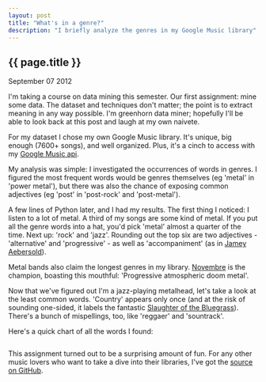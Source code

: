 ```yaml
---
layout: post
title: "What's in a genre?"
description: "I briefly analyze the genres in my Google Music library"
---
```


<script src="//ajax.googleapis.com/ajax/libs/jquery/1.8.1/jquery.min.js">
</script>

<script type="text/javascript" src="https://www.google.com/jsapi">
</script>

<script type="text/javascript">
$(document).ready(function(){
  google.load('visualization', '1.0', {
    'packages':['corechart'],
    'callback': drawOccurrenceChart
  });

  function drawOccurrenceChart(){
    $.getJSON('/data/occurrences.json', function(data) {
      data.unshift(['Word', 'Occurrences']);
      var table = google.visualization.arrayToDataTable(data);
      var options = { 
        title: 'Frequency of words in genres',
        backgroundColor: {fill:'transparent'}
      };

      var chart = new google.visualization.PieChart(document.getElementById('words_chart'));
      chart.draw(table, options);
    });
  }
});
</script>


{{ page.title }}
----------------

<p class="meta">September 07 2012</p>

I'm taking a course on data mining this semester. Our first assignment: mine some data. The dataset and techniques don't matter; the point is to extract meaning in any way possible. I'm greenhorn data miner; hopefully I'll be able to look back at this post and laugh at my own naivete.

For my dataset I chose my own Google Music library. It's unique, big enough (7600+ songs), and well organized. Plus, it's a cinch to access with my [Google Music api](https://github.com/simon-weber/Unofficial-Google-Music-API).

My analysis was simple: I investigated the occurrences of words in genres. I figured the most frequent words would be genres themselves (eg 'metal' in 'power metal'), but there was also the chance of exposing common adjectives (eg 'post' in 'post-rock' and 'post-metal').

A few lines of Python later, and I had my results. The first thing I noticed: I listen to a lot of metal. A third of my songs are some kind of metal. If you put all the genre words into a hat, you'd pick 'metal' almost a quarter of the time. Next up: 'rock' and 'jazz'. Rounding out the top six are two adjectives - 'alternative' and 'progressive' - as well as 'accompaniment' (as in [Jamey Aebersold](http://en.wikipedia.org/wiki/Jamey_Aebersold)).

Metal bands also claim the longest genres in my library. <a href="http://en.wikipedia.org/wiki/Novembre_(band)">Novembre</a> is the champion, boasting this mouthful: 'Progressive atmospheric doom metal'.

Now that we've figured out I'm a jazz-playing metalhead, let's take a look at the least common words. 'Country' appears only once (and at the risk of sounding one-sided, it labels the fantastic [Slaughter of the Bluegrass](http://en.wikipedia.org/wiki/Slaughter_of_the_bluegrass)). There's a bunch of mispellings, too, like 'reggaer' and 'sountrack'.

Here's a quick chart of all the words I found:

<div id="words_chart" class="eleven columns alpha"> </div>

This assignment turned out to be a surprising amount of fun. For any other music lovers who want to take a dive into their libraries, I've got the [source on GitHub](https://github.com/simon-weber/Google-Music-genre-analysis).

